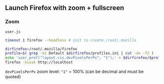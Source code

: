 ## Launch Firefox with zoom + fullscreen

### Zoom
`user.js`
```sh
timeout 1 firefox --headless # init to create /root/.mozilla

dirfirefox=/root/.mozilla/firefox
profile=$( grep -m1 Default $dirfirefox/profiles.ini | cut -d= -f2 )
echo 'user_pref("layout.css.devPixelsPerPx", "1");' > $dirfirefox/$profile/user.js
firefox -kiosk http://localhost
```
`devPixelsPerPx` zoom level: `"1"` = 100% (can be decimal and must be quoted)

